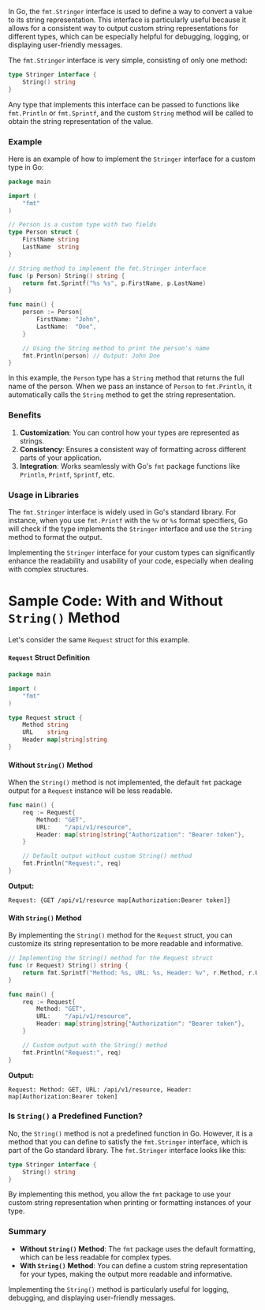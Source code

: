 In Go, the `fmt.Stringer` interface is used to define a way to convert a value to its string representation. This interface is particularly useful because it allows for a consistent way to output custom string representations for different types, which can be especially helpful for debugging, logging, or displaying user-friendly messages.

The `fmt.Stringer` interface is very simple, consisting of only one method:

```go
type Stringer interface {
    String() string
}
```

Any type that implements this interface can be passed to functions like `fmt.Println` or `fmt.Sprintf`, and the custom `String` method will be called to obtain the string representation of the value.

### Example

Here is an example of how to implement the `Stringer` interface for a custom type in Go:

```go
package main

import (
    "fmt"
)

// Person is a custom type with two fields
type Person struct {
    FirstName string
    LastName  string
}

// String method to implement the fmt.Stringer interface
func (p Person) String() string {
    return fmt.Sprintf("%s %s", p.FirstName, p.LastName)
}

func main() {
    person := Person{
        FirstName: "John",
        LastName:  "Doe",
    }

    // Using the String method to print the person's name
    fmt.Println(person) // Output: John Doe
}
```

In this example, the `Person` type has a `String` method that returns the full name of the person. When we pass an instance of `Person` to `fmt.Println`, it automatically calls the `String` method to get the string representation.

### Benefits

1. **Customization**: You can control how your types are represented as strings.
2. **Consistency**: Ensures a consistent way of formatting across different parts of your application.
3. **Integration**: Works seamlessly with Go's `fmt` package functions like `Println`, `Printf`, `Sprintf`, etc.

### Usage in Libraries

The `fmt.Stringer` interface is widely used in Go's standard library. For instance, when you use `fmt.Printf` with the `%v` or `%s` format specifiers, Go will check if the type implements the `Stringer` interface and use the `String` method to format the output.

Implementing the `Stringer` interface for your custom types can significantly enhance the readability and usability of your code, especially when dealing with complex structures.


# Sample Code: With and Without `String()` Method

Let's consider the same `Request` struct for this example.

#### `Request` Struct Definition

```go
package main

import (
    "fmt"
)

type Request struct {
    Method string
    URL    string
    Header map[string]string
}
```

#### Without `String()` Method

When the `String()` method is not implemented, the default `fmt` package output for a `Request` instance will be less readable.

```go
func main() {
    req := Request{
        Method: "GET",
        URL:    "/api/v1/resource",
        Header: map[string]string{"Authorization": "Bearer token"},
    }

    // Default output without custom String() method
    fmt.Println("Request:", req)
}
```

**Output:**

```
Request: {GET /api/v1/resource map[Authorization:Bearer token]}
```

#### With `String()` Method

By implementing the `String()` method for the `Request` struct, you can customize its string representation to be more readable and informative.

```go
// Implementing the String() method for the Request struct
func (r Request) String() string {
    return fmt.Sprintf("Method: %s, URL: %s, Header: %v", r.Method, r.URL, r.Header)
}

func main() {
    req := Request{
        Method: "GET",
        URL:    "/api/v1/resource",
        Header: map[string]string{"Authorization": "Bearer token"},
    }

    // Custom output with the String() method
    fmt.Println("Request:", req)
}
```

**Output:**

```
Request: Method: GET, URL: /api/v1/resource, Header: map[Authorization:Bearer token]
```

### Is `String()` a Predefined Function?

No, the `String()` method is not a predefined function in Go. However, it is a method that you can define to satisfy the `fmt.Stringer` interface, which is part of the Go standard library. The `fmt.Stringer` interface looks like this:

```go
type Stringer interface {
    String() string
}
```

By implementing this method, you allow the `fmt` package to use your custom string representation when printing or formatting instances of your type.

### Summary

- **Without `String()` Method**: The `fmt` package uses the default formatting, which can be less readable for complex types.
- **With `String()` Method**: You can define a custom string representation for your types, making the output more readable and informative.

Implementing the `String()` method is particularly useful for logging, debugging, and displaying user-friendly messages.
